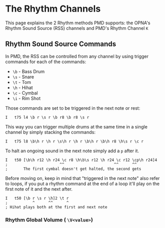# The Rhythm Channels

This page explains the 2 Rhythm methods PMD supports: the OPNA's Rhythm Sound Source (RSS) channels and PMD's Rhythm Channel `K`

## Rhythm Sound Source Commands

In PMD, the RSS can be controlled from any channel by using trigger commands for each of the commands:

- `\b` - Bass Drum
- `\s` - Snare
- `\t` - Tom
- `\h` - Hihat
- `\c` - Cymbal
- `\i` - Rim Shot 

Those commands are set to be triggered in the next note or rest:

```
I   t75 l4 \b r \s r \b r8 \b r8 \s r
```

This way you can trigger multiple drums at the same time in a single channel by simply stacking the commands:

```
I   t75 l8 \b\h r \h r \s\h r \h r \b\h r \b\h r8 \h\s r \c r
```

To halt an ongoing sound in the next note simply add a `p` after it.

```
I   t50 [\b\h r12 \h r24 \c r8 \h\b\s r12 \h r24 \c r12 \cp\h r24]4
;                       ^^                      ^^      ^^
;       The first cymbal doesn't get halted, the second gets
```

Before moving on, keep in mind that "triggered in the next note" also refer to loops, if you put a rhythm command at the end of a loop it'll play on the first note of it and the next after.

```
I   t50 [\b r \s r \h]2 \t r
;           ^      ^^      ^
; Hihat plays both at the first and next note
```

### Rhythm Global Volume ( `\V<value>`)

